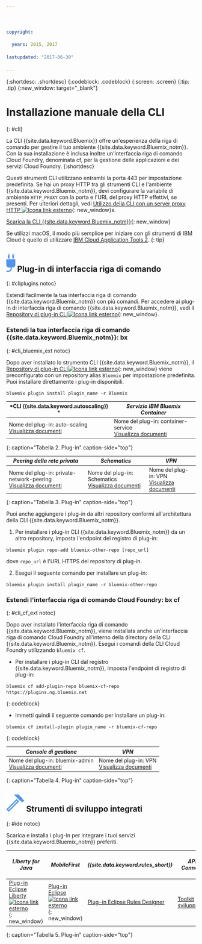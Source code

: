 ```yaml
---



copyright:

  years: 2015, 2017

lastupdated: "2017-06-30"

---
```


{:shortdesc: .shortdesc}
{:codeblock: .codeblock}
{:screen: .screen}
{:tip: .tip}
{:new_window: target="_blank"}

# Installazione manuale della CLI
{: #cli}

La CLI {{site.data.keyword.Bluemix}} offre un'esperienza della riga di comando per gestire il tuo ambiente {{site.data.keyword.Bluemix_notm}}. Con la sua installazione è inclusa inoltre un'interfaccia riga di comando Cloud Foundry, denominata cf, per la gestione delle applicazioni e dei servizi Cloud Foundry.
{:shortdesc}

Questi strumenti CLI utilizzano entrambi la porta 443 per impostazione predefinita. Se hai un proxy HTTP tra gli strumenti CLI e l'ambiente {{site.data.keyword.Bluemix_notm}}, devi configurare la variabile di ambiente `HTTP_PROXY` con la porta e l'URL del proxy HTTP effettivi, se presenti. Per ulteriori dettagli, vedi [Utilizzo della CLI con un server proxy HTTP ![Icona link esterno](../icons/launch-glyph.svg)](http://docs.cloudfoundry.org/cf-cli/http-proxy.html){: new_window}s.

[Scarica la CLI {{site.data.keyword.Bluemix_notm}}](/docs/cli/reference/bluemix_cli/all_versions.html){: new_window} 

Se utilizzi macOS, il modo più semplice per iniziare con gli strumenti di IBM Cloud è quello di utilizzare [IBM Cloud Application Tools 2](/docs/cli/icat.html).
{: tip}

## ![](./images/CLI_Plugin.svg) Plug-in di interfaccia riga di comando
{: #cliplugins notoc}

Estendi facilmente la tua interfaccia riga di comando {{site.data.keyword.Bluemix_notm}} con più comandi. Per accedere ai plug-in di interfaccia riga di comando
{{site.data.keyword.Bluemix_notm}}, vedi il [Repository di plug-in CLI![Icona link esterno](../icons/launch-glyph.svg)](https://plugins.ng.bluemix.net/){: new_window}.

### Estendi la tua interfaccia riga di comando {{site.data.keyword.Bluemix_notm}}: bx
{: #cli_bluemix_ext notoc}


Dopo aver installato lo strumento CLI {{site.data.keyword.Bluemix_notm}}, il [Repository di plug-in CLI![Icona link esterno](../icons/launch-glyph.svg)](https://plugins.ng.bluemix.net/){: new_window} viene preconfigurato con un repository alias `Bluemix` per impostazione predefinita. Puoi installare direttamente i plug-in disponibili.

```
bluemix plugin install plugin_name -r Bluemix
```

| *CLI {{site.data.keyword.autoscaling}} * |  *Servizio IBM Bluemix Container*  |
|-----|-----|
| Nome del plug-in: auto-scaling <br> [Visualizza documenti](/docs/cli/plugins/auto-scaling/index.html) |  Nome del plug-in: container-service  <br> [Visualizza documenti](/docs/containers/cs_cli_devtools.html) |
{: caption="Tabella 2. Plug-in" caption-side="top"}

|  *Peering della rete privata* | *Schematics* | *VPN*  |
|-----|-----|-----|
| Nome del plug-in: private-network-peering  <br> [Visualizza documenti](/docs/cli/plugins/pnp/index.html) | Nome del plug-in: Schematics  <br> [Visualizza documenti](/docs/services/schematics/schematics_reference.html) | Nome del plug-in: VPN  <br> [Visualizza documenti](/docs/cli/plugins/bx_vpn/index.html) |
{: caption="Tabella 3. Plug-in" caption-side="top"}

Puoi anche aggiungere i plug-in da altri repository conformi all'architettura della CLI {{site.data.keyword.Bluemix_notm}}.
1. Per installare i plug-in CLI {{site.data.keyword.Bluemix_notm}} da un altro repository, imposta l'endpoint del registro di plug-in:
```
bluemix plugin repo-add bluemix-other-repo [repo_url]
```
dove `repo_url` è l'URL HTTPS del repository di plug-in.

2. Esegui il seguente comando per installare un plug-in:
```
bluemix plugin install plugin_name -r bluemix-other-repo
```

### Estendi l'interfaccia riga di comando Cloud Foundry: bx cf
{: #cli_cf_ext notoc}

Dopo aver installato l'interfaccia riga di comando {{site.data.keyword.Bluemix_notm}}, viene installata anche un'interfaccia riga di comando Cloud Foundry all'interno della directory della CLI {{site.data.keyword.Bluemix_notm}}. Esegui i comandi della CLI Cloud Foundry utilizzando `bluemix cf`.

* Per installare i plug-in CLI dal registro {{site.data.keyword.Bluemix_notm}}, imposta l'endpoint di registro di plug-in:

```
bluemix cf add-plugin-repo bluemix-cf-repo https://plugins.ng.bluemix.net
```
{: codeblock}

* Immetti quindi il seguente comando per installare un plug-in:

```
bluemix cf install-plugin plugin_name -r bluemix-cf-repo
```
{: codeblock}

| *Console di gestione* | *VPN* |
|-----------------|-----------------|
|  Nome del plug-in: bluemix-admin <br> [Visualizza documenti](/docs/cli/plugins/bluemix_admin/index.html) | Nome del plug-in: VPN <br> [Visualizza documenti](/docs/cli/plugins/vpn/index.html) |
{: caption="Tabella 4. Plug-in" caption-side="top"}


## ![](./images/Integrated_Dev_Tools.svg) Strumenti di sviluppo integrati
{: #ide notoc}

Scarica e installa i plug-in per integrare i tuoi servizi {{site.data.keyword.Bluemix_notm}} preferiti.

| *Liberty for Java* | *MobileFirst* | *{{site.data.keyword.rules_short}}* | *API Connect* | *Eclipse Tools for Bluemix* |
|----------|----------|----------|----------|----------|
| [Plug-in Eclipse Liberty ![Icona link esterno](../icons/launch-glyph.svg)](https://developer.ibm.com/wasdev/downloads/liberty-profile-using-eclipse/){: new_window} | [Plug-in Eclipse ![Icona link esterno](../icons/launch-glyph.svg)](https://marketplace.eclipse.org/content/ibm-mobilefirst-platform-studio){: new_window} | [Plug-in Eclipse Rules Designer](../services/rules/index.html#rulov002) | [Toolkit sviluppatori](/docs/services/apiconnect/creating_apis.html#install_dev_tk ) | [Plug-in Eclipse Bluemix](/docs/manageapps/eclipsetools/eclipsetools.html) |
{: caption="Tabella 5. Plug-in" caption-side="top"}
